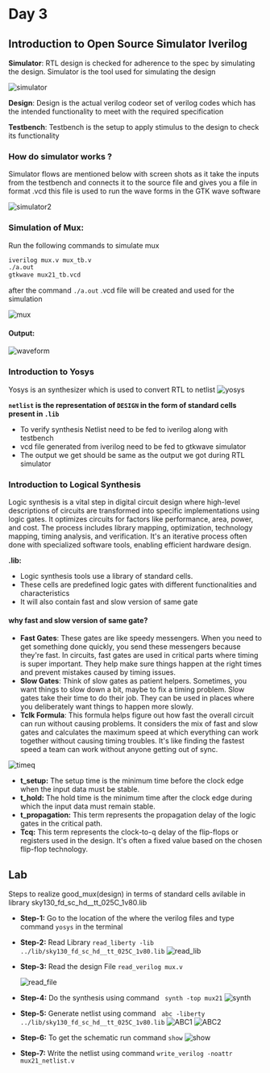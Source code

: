 # Day 3
## Introduction to Open Source Simulator Iverilog
**Simulator**: RTL design is checked for adherence to the spec by simulating the design. Simulator is the tool used for simulating the design

![simulator](https://github.com/GauthamMulay/pes_asics_class/assets/113660503/2d15a858-d9b7-4096-8395-e08cdb4e5842)

**Design**: Design is the actual verilog codeor set of verilog codes which has the intended functionality to meet with the required specification

**Testbench**: Testbench is the setup to apply stimulus to the design to check its functionality
### How do simulator works ?
Simulator flows are mentioned below with screen shots as it take the inputs from the testbench and connects it to the source file and gives you a file in format .vcd this file is used to run the wave forms in the GTK wave software 

![simulator2](https://github.com/GauthamMulay/pes_asics_class/assets/113660503/0b302ecf-9859-4cd8-b17c-4f8d12979ab9)


### Simulation of Mux:
Run the following commands to simulate mux
``` bash
iverilog mux.v mux_tb.v
./a.out
gtkwave mux21_tb.vcd
```
after the command ```./a.out``` .vcd file will be created and used for the simulation 

![mux](https://github.com/GauthamMulay/pes_asics_class/assets/113660503/70fd910d-7673-495a-96e2-9f7b12ed1d96)


#### Output:
![waveform](https://github.com/GauthamMulay/pes_asics_class/assets/113660503/7a1466fa-ee61-43f7-92aa-47547b7b61fe)


### Introduction to Yosys
Yosys is an synthesizer which is used to convert RTL to netlist
![yosys](https://github.com/GauthamMulay/pes_asics_class/assets/113660503/7805a523-81ce-44c2-8324-56d109c68486)



**`netlist` is the representation of `DESIGN` in the form of standard cells present in `.lib`**

- To verify synthesis Netlist need to be fed to iverilog along with testbench
- vcd file generated from iverilog need to be fed to gtkwave simulator
- The output we get should be same as the output we got during RTL simulator
### Introduction to Logical Synthesis
Logic synthesis is a vital step in digital circuit design where high-level descriptions of circuits are transformed into specific implementations using logic gates. It optimizes circuits for factors like performance, area, power, and cost. The process includes library mapping, optimization, technology mapping, timing analysis, and verification. It's an iterative process often done with specialized software tools, enabling efficient hardware design.

**.lib:**
- Logic synthesis tools use a library of standard cells.
-  These cells are predefined logic gates with different functionalities and characteristics
-  It will also contain fast and slow version of same gate
#### why fast and slow version of same gate?
- **Fast Gates**: These gates are like speedy messengers. When you need to get something done quickly, you send these messengers because they're fast. In circuits, fast gates are used in critical parts where timing is super important. They help make sure things happen at the right times and prevent mistakes caused by timing issues.
- **Slow Gates**: Think of slow gates as patient helpers. Sometimes, you want things to slow down a bit, maybe to fix a timing problem. Slow gates take their time to do their job. They can be used in places where you deliberately want things to happen more slowly.
- **Tclk Formula**: This formula helps figure out how fast the overall circuit can run without causing problems. It considers the mix of fast and slow gates and calculates the maximum speed at which everything can work together without causing timing troubles. It's like finding the fastest speed a team can work without anyone getting out of sync.


![timeq](https://github.com/GauthamMulay/pes_asics_class/assets/113660503/19c95326-37bb-4a55-b71c-f53ed7453f6a)

- **t_setup:** The setup time is the minimum time before the clock edge when the input data must be stable.
- **t_hold:** The hold time is the minimum time after the clock edge during which the input data must remain stable.
- **t_propagation:** This term represents the propagation delay of the logic gates in the critical path.
- **Tcq:** This term represents the clock-to-q delay of the flip-flops or registers used in the design. It's often a fixed value based on the chosen flip-flop technology.
## Lab
Steps to realize good_mux(design) in terms of standard cells avilable in library sky130_fd_sc_hd__tt_025C_1v80.lib
- **Step-1:** Go to the location of the where the verilog files and type command ```yosys``` in the terminal

- **Step-2:** Read Library ```read_liberty -lib ../lib/sky130_fd_sc_hd__tt_025C_1v80.lib```
      ![read_lib](https://github.com/GauthamMulay/pes_asics_class/assets/113660503/0b2045ce-5fd4-4f86-ba63-1a8fa11052c3)

- **Step-3:** Read the design File ```read_verilog mux.v```

  ![read_file](https://github.com/GauthamMulay/pes_asics_class/assets/113660503/cf79bffb-ade0-4bec-bf3f-21dce523becf)

- **Step-4:** Do the synthesis using command ``` synth -top mux21```
  ![synth](https://github.com/GauthamMulay/pes_asics_class/assets/113660503/2a1e237c-e672-4afd-90c0-ffffc7eefa55)

- **Step-5:** Generate netlist using command ``` abc -liberty ../lib/sky130_fd_sc_hd__tt_025C_1v80.lib```
 ![ABC1](https://github.com/GauthamMulay/pes_asics_class/assets/113660503/02577d73-268f-49ab-828b-73e3f66a6528)
![ABC2](https://github.com/GauthamMulay/pes_asics_class/assets/113660503/657acfc7-c28f-418e-ad25-a4ce6112ff2e)

- **Step-6:** To get the schematic run command ```show```
  ![show](https://github.com/GauthamMulay/pes_asics_class/assets/113660503/7caad6a4-fd0b-46a3-85a7-68b2151ef9c0)

- **Step-7:** Write the netlist using command ```write_verilog -noattr mux21_netlist.v```
